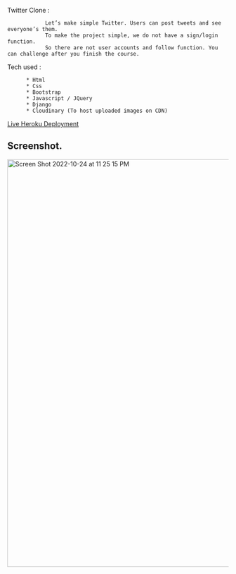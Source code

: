 Twitter Clone :

                Let’s make simple Twitter. Users can post tweets and see everyone’s them.
                To make the project simple, we do not have a sign/login function.
                So there are not user accounts and follow function. You can challenge after you finish the course.





Tech used :

          * Html
          * Css
          * Bootstrap
          * Javascript / JQuery
          * Django
          * Cloudinary (To host uploaded images on CDN)
          
          
 [Live Heroku Deployment](https://twitter-clone.akashmsra.repl.co)
 
 
## Screenshot. 


<img width="925" alt="Screen Shot 2022-10-24 at 11 25 15 PM" src="https://user-images.githubusercontent.com/111404478/197675231-6ec0ceb7-d3f2-484b-80e1-f138bc3a0064.png">





